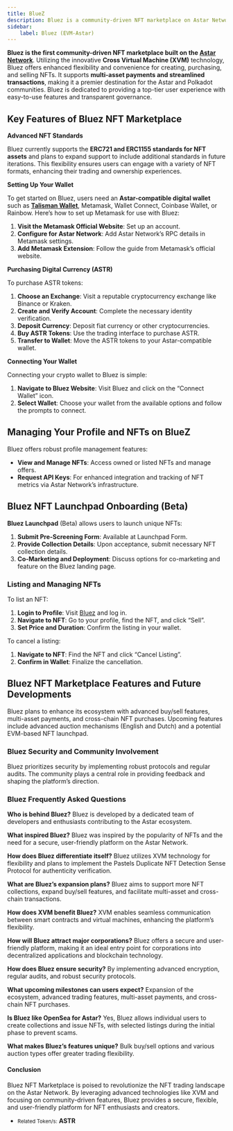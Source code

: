 ```yaml
---
title: BlueZ
description: Bluez is a community-driven NFT marketplace on Astar Network, supporting flexible, secure multi-asset transactions and governance.
sidebar:
    label: Bluez (EVM-Astar)
---
```


**Bluez is the first community-driven NFT marketplace built on the [Astar Network](https://dablock.com/dapps/astar-network/)**. Utilizing the innovative **Cross Virtual Machine (XVM)** technology, Bluez offers enhanced flexibility and convenience for creating, purchasing, and selling NFTs. It supports **multi-asset payments and streamlined transactions**, making it a premier destination for the Astar and Polkadot communities. Bluez is dedicated to providing a top-tier user experience with easy-to-use features and transparent governance.

## Key Features of Bluez NFT Marketplace

**Advanced NFT Standards**

Bluez currently supports the **ERC721 and ERC1155 standards for NFT assets** and plans to expand support to include additional standards in future iterations. This flexibility ensures users can engage with a variety of NFT formats, enhancing their trading and ownership experiences.

**Setting Up Your Wallet**

To get started on Bluez, users need an **Astar-compatible digital wallet** such as **[Talisman Wallet](https://dablock.com/dapps/talisman-wallet/)**, Metamask, Wallet Connect, Coinbase Wallet, or Rainbow. Here’s how to set up Metamask for use with Bluez:

1. **Visit the Metamask Official Website**: Set up an account.
2. **Configure for Astar Network**: Add Astar Network’s RPC details in Metamask settings.
3. **Add Metamask Extension**: Follow the guide from Metamask’s official website.

**Purchasing Digital Currency (ASTR)**

To purchase ASTR tokens:

1. **Choose an Exchange**: Visit a reputable cryptocurrency exchange like Binance or Kraken.
2. **Create and Verify Account**: Complete the necessary identity verification.
3. **Deposit Currency**: Deposit fiat currency or other cryptocurrencies.
4. **Buy ASTR Tokens**: Use the trading interface to purchase ASTR.
5. **Transfer to Wallet**: Move the ASTR tokens to your Astar-compatible wallet.

**Connecting Your Wallet**

Connecting your crypto wallet to Bluez is simple:

1. **Navigate to Bluez Website**: Visit Bluez and click on the “Connect Wallet” icon.
2. **Select Wallet**: Choose your wallet from the available options and follow the prompts to connect.

Managing Your Profile and NFTs on BlueZ
---------------------------------------

Bluez offers robust profile management features:

- **View and Manage NFTs**: Access owned or listed NFTs and manage offers.
- **Request API Keys**: For enhanced integration and tracking of NFT metrics via Astar Network’s infrastructure.

Bluez NFT Launchpad Onboarding (Beta)
-------------------------------------

**Bluez Launchpad** (Beta) allows users to launch unique NFTs:

1. **Submit Pre-Screening Form**: Available at Launchpad Form.
2. **Provide Collection Details**: Upon acceptance, submit necessary NFT collection details.
3. **Co-Marketing and Deployment**: Discuss options for co-marketing and feature on the Bluez landing page.

### Listing and Managing NFTs

To list an NFT:

1. **Login to Profile**: Visit [Bluez](https://bluez.app/) and log in.
2. **Navigate to NFT**: Go to your profile, find the NFT, and click “Sell”.
3. **Set Price and Duration**: Confirm the listing in your wallet.

To cancel a listing:

1. **Navigate to NFT**: Find the NFT and click “Cancel Listing”.
2. **Confirm in Wallet**: Finalize the cancellation.

Bluez NFT Marketplace Features and Future Developments
------------------------------------------------------

Bluez plans to enhance its ecosystem with advanced buy/sell features, multi-asset payments, and cross-chain NFT purchases. Upcoming features include advanced auction mechanisms (English and Dutch) and a potential EVM-based NFT launchpad.

### Bluez Security and Community Involvement

Bluez prioritizes security by implementing robust protocols and regular audits. The community plays a central role in providing feedback and shaping the platform’s direction.

### Bluez Frequently Asked Questions

**Who is behind Bluez?** Bluez is developed by a dedicated team of developers and enthusiasts contributing to the Astar ecosystem.

**What inspired Bluez?** Bluez was inspired by the popularity of NFTs and the need for a secure, user-friendly platform on the Astar Network.

**How does Bluez differentiate itself?** Bluez utilizes XVM technology for flexibility and plans to implement the Pastels Duplicate NFT Detection Sense Protocol for authenticity verification.

**What are Bluez’s expansion plans?** Bluez aims to support more NFT collections, expand buy/sell features, and facilitate multi-asset and cross-chain transactions.

**How does XVM benefit Bluez?** XVM enables seamless communication between smart contracts and virtual machines, enhancing the platform’s flexibility.

**How will Bluez attract major corporations?** Bluez offers a secure and user-friendly platform, making it an ideal entry point for corporations into decentralized applications and blockchain technology.

**How does Bluez ensure security?** By implementing advanced encryption, regular audits, and robust security protocols.

**What upcoming milestones can users expect?** Expansion of the ecosystem, advanced trading features, multi-asset payments, and cross-chain NFT purchases.

**Is Bluez like OpenSea for Astar?** Yes, Bluez allows individual users to create collections and issue NFTs, with selected listings during the initial phase to prevent scams.

**What makes Bluez’s features unique?** Bulk buy/sell options and various auction types offer greater trading flexibility.

#### Conclusion

Bluez NFT Marketplace is poised to revolutionize the NFT trading landscape on the Astar Network. By leveraging advanced technologies like XVM and focusing on community-driven features, Bluez provides a secure, flexible, and user-friendly platform for NFT enthusiasts and creators.

- <small>Related Token/s:</small> **ASTR**
